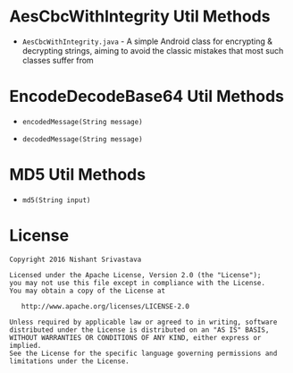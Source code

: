 # AesCbcWithIntegrity  Util Methods


+ `AesCbcWithIntegrity.java` - A simple Android class for encrypting & decrypting strings, aiming to avoid the classic mistakes that most such classes suffer from


# EncodeDecodeBase64 Util Methods

+ `encodedMessage(String message)`

+ `decodedMessage(String message)`

# MD5 Util Methods

+ `md5(String input)`

License
=======

    Copyright 2016 Nishant Srivastava

    Licensed under the Apache License, Version 2.0 (the "License");
    you may not use this file except in compliance with the License.
    You may obtain a copy of the License at

       http://www.apache.org/licenses/LICENSE-2.0

    Unless required by applicable law or agreed to in writing, software
    distributed under the License is distributed on an "AS IS" BASIS,
    WITHOUT WARRANTIES OR CONDITIONS OF ANY KIND, either express or implied.
    See the License for the specific language governing permissions and
    limitations under the License.